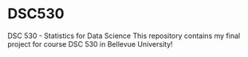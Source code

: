# DSC530
DSC 530 - Statistics for Data Science
This repository contains my final project for course DSC 530 in Bellevue University!
